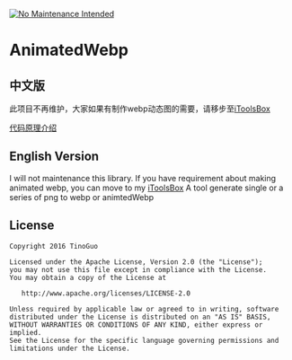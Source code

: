 [![No Maintenance Intended](http://unmaintained.tech/badge.svg)](http://unmaintained.tech/)
# AnimatedWebp

## 中文版

此项目不再维护，大家如果有制作webp动态图的需要，请移步至[iToolsBox](https://github.com/TinoGuo/iToolsBox)

[代码原理介绍](https://tinocheng.app/post/%E8%A7%86%E9%A2%91%E7%9B%B4%E6%92%AD%E4%B9%8Bwebp%E7%A4%BC%E7%89%A9%E8%A7%A3%E5%86%B3%E6%96%B9%E6%A1%88/)

## English Version
I will not maintenance this library. If you have requirement about making animated webp, you can move to my [iToolsBox](https://github.com/TinoGuo/iToolsBox)
A tool generate single or a series of png to webp or animtedWebp

License
-------

    Copyright 2016 TinoGuo

    Licensed under the Apache License, Version 2.0 (the "License");
    you may not use this file except in compliance with the License.
    You may obtain a copy of the License at

       http://www.apache.org/licenses/LICENSE-2.0

    Unless required by applicable law or agreed to in writing, software
    distributed under the License is distributed on an "AS IS" BASIS,
    WITHOUT WARRANTIES OR CONDITIONS OF ANY KIND, either express or implied.
    See the License for the specific language governing permissions and
    limitations under the License.
